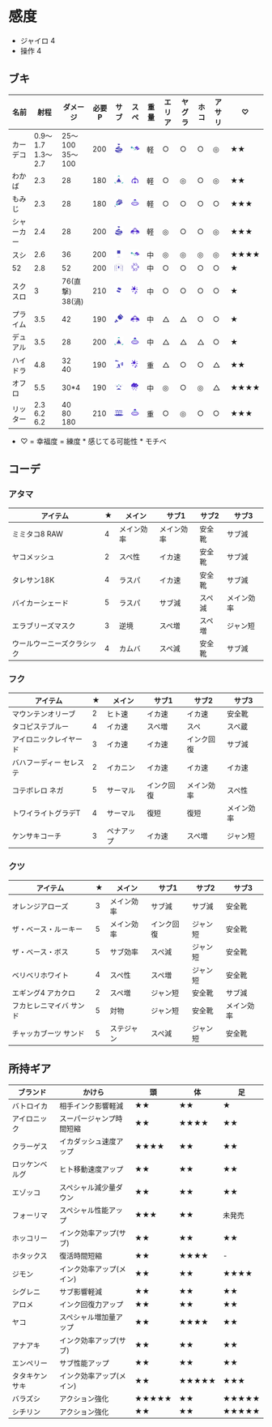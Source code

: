 # 感度
* ジャイロ 4
* 操作 4

## ブキ
|名前|射程|ダメージ|必要P|サブ|スペ|重量|エリア|ヤグラ|ホコ|アサリ|♡|
|-|-|-|-|-|-|-|-|-|-|-|-|
|カーデコ|0.9〜1.7<br>1.3〜2.7|25〜100<br>35〜100|200|<img src="images/BurstBomb.webp" width="32px" alt="クイボ" />|<img src="images/Trizooka.webp" width="32px" alt="ウルショ" />|軽|○|○|○|◎|★★|
|わかば|2.3|28|180|<img src="images/SplatBomb.webp" width="32px" alt="スプボ" />|<img src="images/BigBubbler.png" width="32px" alt="バリア" />|軽|○|◎|○|◎|★★|
|もみじ|2.3|28|180|<img src="images/Torpedo.webp" width="32px" alt="トーピード" />|<img src="images/WaveBreaker.png" width="32px" alt="ソナー" />|軽|○|○|○|○|★★★|
|シャーカー|2.4|28|200|<img src="images/BurstBomb.webp" width="32px" alt="クイボ" />|<img src="images/CrabTank.webp" width="32px" alt="カニ" />|軽|◎|○|○|◎|★★★|
|スシ|2.6|36|200|<img src="images/SuctionBomb.webp" width="32px" alt="キューバン" />|<img src="images/Trizooka.webp" width="32px" alt="ウルショ" />|中|◎|◎|◎|◎|★★★★|
|52|2.8|52|200|<img src="images/SplashWall.webp" width="32px" alt="シールド" />|<img src="images/KillerWail5.1.webp" width="32px" alt="メガホン" />|中|○|○|○|○|★|
|スクスロ|3|76(直撃)<br>38(渦)|210|<img src="images/FizzyBomb.png" width="32px" alt="タンサン" />|<img src="images/BooyahBomb.png" width="32px" alt="ナイスダマ" />|中|○|○|○|○|★|
|プライム|3.5|42|190|<img src="images/AngleShooter.webp" width="32px" alt="マーカー" />|<img src="images/CrabTank.webp" width="32px" alt="カニ" />|中|△|△|○|○|★|
|デュアル|3.5|28|200|<img src="images/SplatBomb.webp" width="32px" alt="スプボ" />|<img src="images/WaveBreaker.png" width="32px" alt="ソナー" />|中|△|△|△|○|★|
|ハイドラ|4.8|32<br>40|190|<img src="images/Autobomb.png" width="32px" alt="ロボム" />|<img src="images/BooyahBomb.png" width="32px" alt="ナイスダマ" />|重|△|○|○|△|★★|
|オフロ|5.5|30\*4|190|<img src="images/Sprinkler.webp" width="32px" alt="スプリンクラー" />|<img src="images/InkStorm.webp" width="32px" alt="アメ" />|中|◎|○|◎|△|★★★★|
|リッター|2.3<br>6.2<br>6.2|40<br>80<br>180|210|<img src="images/InkMine.png" width="32px" alt="トラップ" />|<img src="images/WaveBreaker.png" width="32px" alt="ソナー" />|重|○|◎|○|○|★★★|

- ♡ = 幸福度 = 練度 * 感じてる可能性 * モチベ
## コーデ
### アタマ
|アイテム|★|メイン|サブ1|サブ2|サブ3|
|-|-|-|-|-|-|
|ミミタコ8 RAW|4|メイン効率|メイン効率|安全靴|サブ減|
|ヤコメッシュ|2|スペ性|イカ速|安全靴|サブ減|
|タレサン18K|4|ラスパ|イカ速|安全靴|サブ減|
|バイカーシェード|5|ラスパ|サブ減|スペ減|メイン効率|
|エラブリーズマスク|3|逆境|スペ増|スペ増|ジャン短|
|ウールウーニーズクラシック|4|カムバ|スペ減|安全靴|サブ減|
### フク
|アイテム|★|メイン|サブ1|サブ2|サブ3|
|-|-|-|-|-|-|
|マウンテンオリーブ|2|ヒト速|イカ速|イカ速|安全靴|
|タコピステブルー|4|イカ速|スペ増|スペ|スペ蔵|
|アイロニックレイヤード|3|イカ速|イカ速|インク回復|サブ減|
|バハフーディー セレステ|2|イカニン|イカ速|イカ速|イカ速|
|コテボレロ ネガ|5|サーマル|インク回復|メイン効率|スペ性|
|トワイライトグラデT|4|サーマル|復短|復短|メイン効率|
|ケンサキコーチ|3|ペナアップ|イカ速|スペ増|ジャン短|
### クツ
|アイテム|★|メイン|サブ1|サブ2|サブ3|
|-|-|-|-|-|-|
|オレンジアローズ|3|メイン効率|サブ減|サブ減|安全靴|
|ザ・ベース・ルーキー|5|メイン効率|インク回復|ジャン短|安全靴|
|ザ・ベース・ボス|5|サブ効率|スペ減|ジャン短|安全靴|
|ベリベリホワイト|4|スペ性|スペ増|ジャン短|安全靴|
|エギング4 アカクロ|2|スペ増|ジャン短|安全靴|サブ減|
|フカヒレニマイバ サンド|5|対物|ジャン短|安全靴|メイン効率|
|チャッカブーツ サンド|5|ステジャン|スペ減|ジャン短|安全靴|
## 所持ギア
|ブランド|かけら|頭|体|足|
|-|-|-|-|-|
|バトロイカ|相手インク影響軽減|★★|★★|★|
|アイロニック|スーパージャンプ時間短縮|★★|★★★★|★★|
|クラーゲス|イカダッシュ速度アップ|★★★★|★★|★★|
|ロッケンベルグ|ヒト移動速度アップ|★★|★★|★★|
|エゾッコ|スペシャル減少量ダウン|★★|★★|★★|
|フォーリマ|スペシャル性能アップ|★★★|★★|未発売|
|ホッコリー|インク効率アップ(サブ)|★★|★★|★★|
|ホタックス|復活時間短縮|★★|★★★★|-|
|ジモン|インク効率アップ(メイン)|★★|★★|★★★★|
|シグレニ|サブ影響軽減|★★|★★|★★|
|アロメ|インク回復力アップ|★★|★★|★★|
|ヤコ|スペシャル増加量アップ|★★|★★★★|★★|
|アナアキ|インク効率アップ(サブ)|★★|★★|★★|
|エンペリー|サブ性能アップ|★★|★★|★★|
|タタキケンサキ|インク効率アップ(メイン)|★★|★★★★★|★★★|
|バラズシ|アクション強化|★★★★★|★★|★★★★★|
|シチリン|アクション強化|★★|★★|★★★★★|